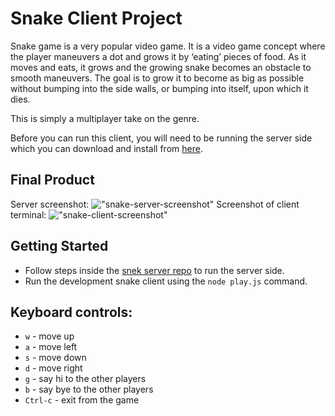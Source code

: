 # Snake Client Project

Snake game is a very popular video game. It is a video game concept where the player maneuvers a dot and grows it by ‘eating’ pieces of food. As it moves and eats, it grows and the growing snake becomes an obstacle to smooth maneuvers. The goal is to grow it to become as big as possible without bumping into the side walls, or bumping into itself, upon which it dies.

This is simply a multiplayer take on the genre.

Before you can run this client, you will need to be running the server side which you can download and install from [here](https://github.com/lighthouse-labs/snek-multiplayer). 

## Final Product
Server screenshot:
!["snake-server-screenshot"](https://user-images.githubusercontent.com/17071349/142232028-fb5ec8ba-722a-42db-917f-df18e21baf98.png)
Screenshot of client terminal:
!["snake-client-screenshot"](https://user-images.githubusercontent.com/17071349/142238196-85ce65fe-50b0-4fad-b172-b3786e011803.png)


## Getting Started

- Follow steps inside the [snek server repo](https://github.com/lighthouse-labs/snek-multiplayer) to run the server side.
- Run the development snake client using the `node play.js` command.

## Keyboard controls:
  - `w` - move up
  - `a` - move left
  - `s` - move down
  - `d` - move right
  - `g` - say hi to the other players
  - `b` - say bye to the other players
  - `Ctrl-c` - exit from the game

